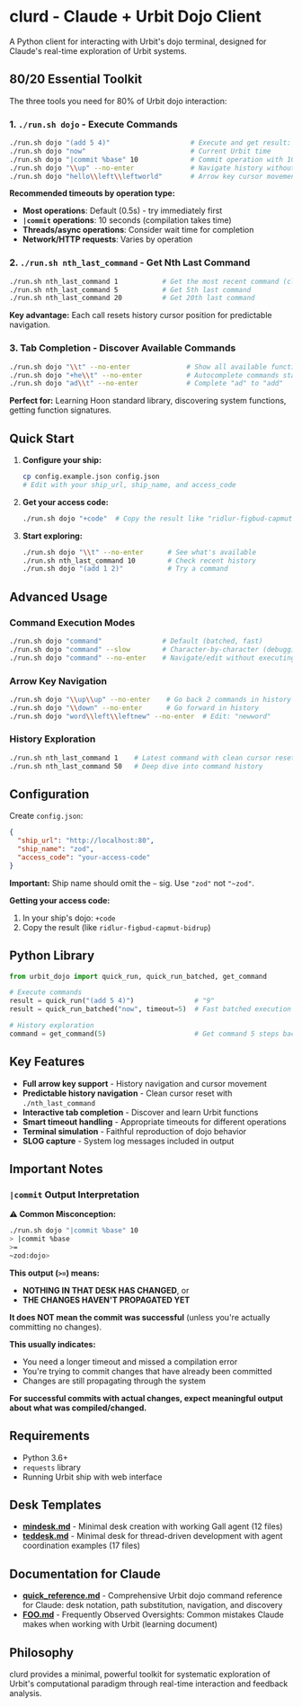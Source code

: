 # clurd - Claude + Urbit Dojo Client

A Python client for interacting with Urbit's dojo terminal, designed for Claude's real-time exploration of Urbit systems.

## 80/20 Essential Toolkit

The three tools you need for 80% of Urbit dojo interaction:

### 1. `./run.sh dojo` - Execute Commands
```bash
./run.sh dojo "(add 5 4)"                    # Execute and get result: 9
./run.sh dojo "now"                          # Current Urbit time  
./run.sh dojo "|commit %base" 10             # Commit operation with 10s timeout
./run.sh dojo "\\up" --no-enter              # Navigate history without executing
./run.sh dojo "hello\\left\\leftworld"       # Arrow key cursor movement
```


**Recommended timeouts by operation type:**
- **Most operations**: Default (0.5s) - try immediately first
- **`|commit` operations**: 10 seconds (compilation takes time)
- **Threads/async operations**: Consider wait time for completion
- **Network/HTTP requests**: Varies by operation

### 2. `./run.sh nth_last_command` - Get Nth Last Command  
```bash
./run.sh nth_last_command 1           # Get the most recent command (clean reset)
./run.sh nth_last_command 5           # Get 5th last command
./run.sh nth_last_command 20          # Get 20th last command
```


**Key advantage:** Each call resets history cursor position for predictable navigation.

### 3. Tab Completion - Discover Available Commands
```bash
./run.sh dojo "\\t" --no-enter              # Show all available functions
./run.sh dojo "+he\\t" --no-enter           # Autocomplete commands starting with "+he"
./run.sh dojo "ad\\t" --no-enter            # Complete "ad" to "add"
```

**Perfect for:** Learning Hoon standard library, discovering system functions, getting function signatures.

## Quick Start

1. **Configure your ship:**
   ```bash
   cp config.example.json config.json
   # Edit with your ship_url, ship_name, and access_code
   ```

2. **Get your access code:**
   ```bash
   ./run.sh dojo "+code"  # Copy the result like "ridlur-figbud-capmut-bidrup"
   ```

3. **Start exploring:**
   ```bash
   ./run.sh dojo "\\t" --no-enter      # See what's available
   ./run.sh nth_last_command 10        # Check recent history
   ./run.sh dojo "(add 1 2)"           # Try a command
   ```

## Advanced Usage

### Command Execution Modes
```bash
./run.sh dojo "command"               # Default (batched, fast)
./run.sh dojo "command" --slow        # Character-by-character (debugging)
./run.sh dojo "command" --no-enter    # Navigate/edit without executing
```

### Arrow Key Navigation
```bash
./run.sh dojo "\\up\\up" --no-enter    # Go back 2 commands in history
./run.sh dojo "\\down" --no-enter      # Go forward in history
./run.sh dojo "word\\left\\leftnew" --no-enter  # Edit: "newword"
```

### History Exploration
```bash
./run.sh nth_last_command 1    # Latest command with clean cursor reset
./run.sh nth_last_command 50   # Deep dive into command history
```

## Configuration

Create `config.json`:
```json
{
  "ship_url": "http://localhost:80",
  "ship_name": "zod",
  "access_code": "your-access-code"
}
```

**Important:** Ship name should omit the `~` sig. Use `"zod"` not `"~zod"`.

**Getting your access code:**
1. In your ship's dojo: `+code`
2. Copy the result (like `ridlur-figbud-capmut-bidrup`)

## Python Library

```python
from urbit_dojo import quick_run, quick_run_batched, get_command

# Execute commands
result = quick_run("(add 5 4)")               # "9"
result = quick_run_batched("now", timeout=5)  # Fast batched execution

# History exploration  
command = get_command(5)                      # Get command 5 steps back
```

## Key Features

- **Full arrow key support** - History navigation and cursor movement
- **Predictable history navigation** - Clean cursor reset with `./nth_last_command`
- **Interactive tab completion** - Discover and learn Urbit functions
- **Smart timeout handling** - Appropriate timeouts for different operations
- **Terminal simulation** - Faithful reproduction of dojo behavior
- **SLOG capture** - System log messages included in output

## Important Notes

### `|commit` Output Interpretation

**⚠️ Common Misconception:**
```bash
./run.sh dojo "|commit %base" 10
> |commit %base
>=
~zod:dojo>
```

**This output (`>=`) means:**
- **NOTHING IN THAT DESK HAS CHANGED**, or
- **THE CHANGES HAVEN'T PROPAGATED YET**

**It does NOT mean the commit was successful** (unless you're actually committing no changes).

**This usually indicates:**
- You need a longer timeout and missed a compilation error
- You're trying to commit changes that have already been committed
- Changes are still propagating through the system

**For successful commits with actual changes, expect meaningful output about what was compiled/changed.**

## Requirements

- Python 3.6+
- `requests` library  
- Running Urbit ship with web interface

## Desk Templates

- **[mindesk.md](mindesk.md)** - Minimal desk creation with working Gall agent (12 files)
- **[teddesk.md](teddesk.md)** - Minimal desk for thread-driven development with agent coordination examples (17 files)

## Documentation for Claude

- **[quick_reference.md](quick_reference.md)** - Comprehensive Urbit dojo command reference for Claude: desk notation, path substitution, navigation, and discovery
- **[FOO.md](FOO.md)** - Frequently Observed Oversights: Common mistakes Claude makes when working with Urbit (learning document)

## Philosophy

clurd provides a minimal, powerful toolkit for systematic exploration of Urbit's computational paradigm through real-time interaction and feedback analysis.
